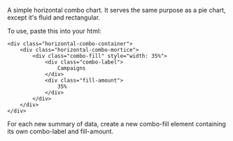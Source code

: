 A simple horizontal combo chart. It serves the same purpose as a pie chart, except it's fluid and rectangular.

To use, paste this into your html:

	<div class="horizontal-combo-container">
		<div class="horizontal-combo-mortice">
			<div class="combo-fill" style="width: 35%">
				<div class="combo-label">
					Campaigns
				</div>
				<div class="fill-amount">
					35%
				</div>
			</div>
		</div>
	</div>

For each new summary of data, create a new combo-fill element containing its own combo-label and fill-amount.

